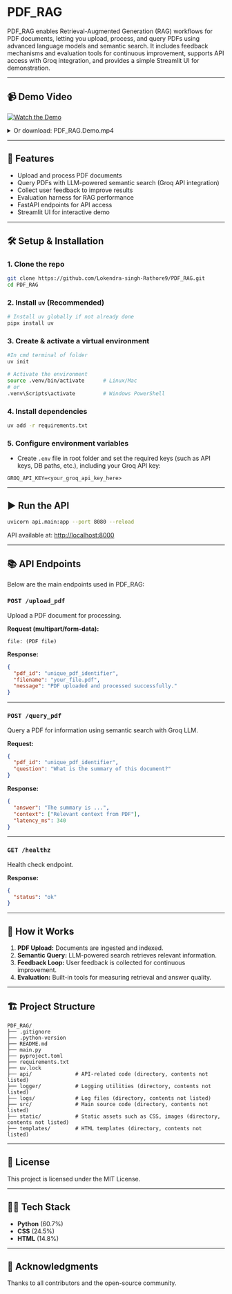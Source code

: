 # PDF_RAG

PDF_RAG enables Retrieval-Augmented Generation (RAG) workflows for PDF documents, letting you upload, process, and query PDFs using advanced language models and semantic search. It includes feedback mechanisms and evaluation tools for continuous improvement, supports API access with Groq integration, and provides a simple Streamlit UI for demonstration.

---

## 📹 Demo Video

[![Watch the Demo](https://img.youtube.com/vi/YOUR_VIDEO_ID/0.jpg)](https://www.youtube.com/watch?v=YOUR_VIDEO_ID)
<br>
<details>
<summary>Or download: PDF_RAG.Demo.mp4</summary>
<a href="PDF_RAG.Demo.mp4">PDF_RAG.Demo.mp4</a>
</details>

---

## 🚀 Features

- Upload and process PDF documents
- Query PDFs with LLM-powered semantic search (Groq API integration)
- Collect user feedback to improve results
- Evaluation harness for RAG performance
- FastAPI endpoints for API access
- Streamlit UI for interactive demo

---

## 🛠️ Setup & Installation

### 1. Clone the repo

```bash
git clone https://github.com/Lokendra-singh-Rathore9/PDF_RAG.git
cd PDF_RAG
```

### 2. Install `uv` (Recommended)

```bash
# Install uv globally if not already done
pipx install uv
```

### 3. Create & activate a virtual environment

```bash
#In cmd terminal of folder
uv init

# Activate the environment
source .venv/bin/activate      # Linux/Mac
# or
.venv\Scripts\activate         # Windows PowerShell
```

### 4. Install dependencies

```bash
uv add -r requirements.txt
```

### 5. Configure environment variables

- Create `.env` file in root folder and set the required keys (such as API keys, DB paths, etc.), including your Groq API key:

```env
GROQ_API_KEY=<your_groq_api_key_here>
```

---

## ▶️ Run the API

```bash
uvicorn api.main:app --port 8080 --reload    

```

API available at: [http://localhost:8000](http://localhost:8000)

---

## 📚 API Endpoints

Below are the main endpoints used in PDF_RAG:

### `POST /upload_pdf`
Upload a PDF document for processing.

**Request (multipart/form-data):**
```
file: (PDF file)
```
**Response:**
```json
{
  "pdf_id": "unique_pdf_identifier",
  "filename": "your_file.pdf",
  "message": "PDF uploaded and processed successfully."
}
```

---

### `POST /query_pdf`
Query a PDF for information using semantic search with Groq LLM.

**Request:**
```json
{
  "pdf_id": "unique_pdf_identifier",
  "question": "What is the summary of this document?"
}
```
**Response:**
```json
{
  "answer": "The summary is ...",
  "context": ["Relevant context from PDF"],
  "latency_ms": 340
}
```

---
### `GET /healthz`
Health check endpoint.

**Response:**
```json
{
  "status": "ok"
}
```

---

## 🎯 How it Works

1. **PDF Upload:** Documents are ingested and indexed.
2. **Semantic Query:** LLM-powered search retrieves relevant information.
3. **Feedback Loop:** User feedback is collected for continuous improvement.
4. **Evaluation:** Built-in tools for measuring retrieval and answer quality.

---

## 🏗️ Project Structure
```
PDF_RAG/
├── .gitignore
├── .python-version
├── README.md
├── main.py
├── pyproject.toml
├── requirements.txt
├── uv.lock
├── api/              # API-related code (directory, contents not listed)
├── logger/           # Logging utilities (directory, contents not listed)
├── logs/             # Log files (directory, contents not listed)
├── src/              # Main source code (directory, contents not listed)
├── static/           # Static assets such as CSS, images (directory, contents not listed)
├── templates/        # HTML templates (directory, contents not listed)
```

---

## 📄 License

This project is licensed under the MIT License.

---

## 👩‍💻 Tech Stack

- **Python** (60.7%)
- **CSS** (24.5%)
- **HTML** (14.8%)

---

## 🙏 Acknowledgments

Thanks to all contributors and the open-source community.
